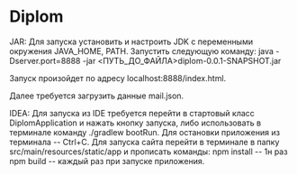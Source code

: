 # Diplom
JAR:
Для запуска установить и настроить JDK с переменными окружения JAVA_HOME, PATH.
Запустить следующую команду:
java -Dserver.port=8888 -jar <ПУТЬ_ДО_ФАЙЛА>diplom-0.0.1-SNAPSHOT.jar

Запуск произойдет по адресу localhost:8888/index.html.

Далее требуется загрузить данные mail.json.

IDEA:
Для запуска из IDE требуется перейти в стартовый класс DiplomApplication и нажать кнопку запуска, либо использовать в терминале команду  ./gradlew bootRun. Для остановки приложения из терминала -- Ctrl+C.
Для запуска сайта перейти в терминале в папку src/main/resources/static/app и прописать команды:
npm install -- 1н раз
npm build -- каждый раз при запуске приложения.
